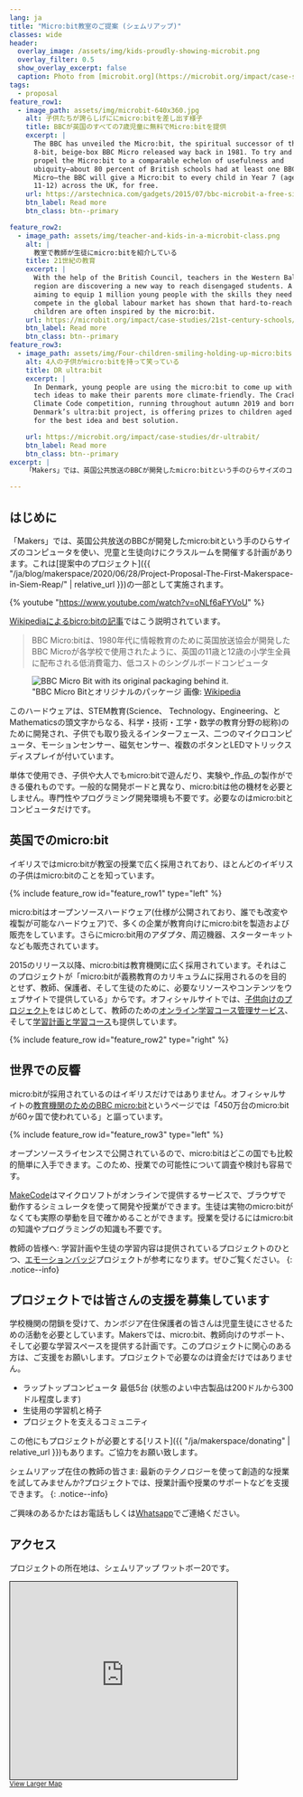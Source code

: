 ```yaml
---
lang: ja
title: "Micro:bit教室のご提案 (シェムリアップ)"
classes: wide
header:
  overlay_image: /assets/img/kids-proudly-showing-microbit.png
  overlay_filter: 0.5
  show_overlay_excerpt: false
  caption: Photo from [microbit.org](https://microbit.org/impact/case-studies/milestones-for-the-bbc-microbit/)
tags:
  - proposal
feature_row1:
  - image_path: assets/img/microbit-640x360.jpg
    alt: 子供たちが誇らしげににmicro:bitを差し出す様子
    title: BBCが英国のすべての7歳児童に無料でMicro:bitを提供
    excerpt: |
      The BBC has unveiled the Micro:bit, the spiritual successor of the
      8-bit, beige-box BBC Micro released way back in 1981. To try and
      propel the Micro:bit to a comparable echelon of usefulness and
      ubiquity—about 80 percent of British schools had at least one BBC
      Micro—the BBC will give a Micro:bit to every child in Year 7 (ages
      11-12) across the UK, for free.
    url: https://arstechnica.com/gadgets/2015/07/bbc-microbit-a-free-single-board-pc-for-every-year-7-kid-in-the-uk/
    btn_label: Read more
    btn_class: btn--primary

feature_row2:
  - image_path: assets/img/teacher-and-kids-in-a-microbit-class.png
    alt: |
      教室で教師が生徒にmicro:bitを紹介している
    title: 21世紀の教育
    excerpt: |
      With the help of the British Council, teachers in the Western Balkans
      region are discovering a new way to reach disengaged students. A project
      aiming to equip 1 million young people with the skills they need to
      compete in the global labour market has shown that hard-to-reach
      children are often inspired by the micro:bit.
    url: https://microbit.org/impact/case-studies/21st-century-schools/
    btn_label: Read more
    btn_class: btn--primary
feature_row3:
  - image_path: assets/img/Four-children-smiling-holding-up-micro:bits.png
    alt: 4人の子供がmicro:bitを持って笑っている
    title: DR ultra:bit
    excerpt: |
      In Denmark, young people are using the micro:bit to come up with amazing
      tech ideas to make their parents more climate-friendly. The Crack the
      Climate Code competition, running throughout autumn 2019 and born out of
      Denmark’s ultra:bit project, is offering prizes to children aged 9-12
      for the best idea and best solution.

    url: https://microbit.org/impact/case-studies/dr-ultrabit/
    btn_label: Read more
    btn_class: btn--primary
excerpt: |
    「Makers」では、英国公共放送のBBCが開発したmicro:bitという手のひらサイズのコンピュータを使い、児童と生徒向けにクラスルームを開催する計画があります

---
```


## はじめに

「Makers」では、英国公共放送のBBCが開発したmicro:bitという手のひらサイズのコンピュータを使い、児童と生徒向けにクラスルームを開催する計画があります。これは[提案中のプロジェクト]({{ "/ja/blog/makerspace/2020/06/28/Project-Proposal-The-First-Makerspace-in-Siem-Reap/" | relative_url }})の一部として実施されます。

{% youtube "https://www.youtube.com/watch?v=oNLf6aFYVoU" %}

[Wikipediaによるbicro:bitの記事](https://ja.wikipedia.org/wiki/BBC_Micro:bit)ではこう説明されています。

> BBC Micro:bitは、1980年代に情報教育のために英国放送協会が開発したBBC Microが各学校で使用されたように、英国の11歳と12歳の小学生全員に配布される低消費電力、低コストのシングルボードコンピュータ

<figure class="align-right">
  <img src="{{ site.baseurl }}/assets/img/BBC_Micro_Bit_with_original_Packaging.jpg" alt="BBC Micro Bit with its original packaging behind it.">
  <figcaption>"BBC Micro Bitとオリジナルのパッケージ 画像: <a href="https://commons.wikimedia.org/wiki/File:BBC_Micro_Bit_with_original_Packaging.jpg">Wikipedia</a></figcaption>
</figure>

このハードウェアは、STEM教育(Science、 Technology、Engineering、とMathematicsの頭文字からなる、科学・技術・工学・数学の教育分野の総称)のために開発され、子供でも取り扱えるインターフェース、二つのマイクロコンピュータ、モーションセンサー、磁気センサー、複数のボタンとLEDマトリックスディスプレイが付いています。

単体で使用でき、子供や大人でもmicro:bitで遊んだり、実験や_作品_の製作ができる優れものです。一般的な開発ボードと異なり、micro:bitは他の機材を必要としません。専門性やプログラミング開発環境も不要です。必要なのはmicro:bitとコンピュータだけです。

<div style="clear:both;"></div>

## 英国でのmicro:bit

イギリスではmicro:bitが教室の授業で広く採用されており、ほとんどのイギリスの子供はmicro:bitのことを知っています。

{% include feature_row id="feature_row1" type="left" %}

micro:bitはオープンソースハードウェア(仕様が公開されており、誰でも改変や複製が可能なハードウェア)で、多くの企業が教育向けにmicro:bitを製造および販売をしています。さらにmicro:bit用のアダプタ、周辺機器、スターターキットなども販売されています。

2015のリリース以降、micro:bitは教育機関に広く採用されています。それはこのプロジェクトが「micro:bitが義務教育のカリキュラムに採用されるのを目的とせず、教師、保護者、そして生徒のために、必要なリソースやコンテンツをウェブサイトで提供している」からです。オフィシャルサイトでは、[子供向けのプロジェクト](https://microbit.org/projects/)をはじめとして、教師のための[オンライン学習コース管理サービス](https://classroom.microbit.org/)、そして[学習計画と学習コース](https://microbit.org/lessons/)も提供しています。

{% include feature_row id="feature_row2" type="right" %}

## 世界での反響

micro:bitが採用されているのはイギリスだけではありません。オフィシャルサイトの[教育機関のためのBBC micro:bit](https://microbit.org/get-started/bbc-microbit-in-school/)というページでは「450万台のmicro:bitが60ヶ国で使われている」と謳っています。

{% include feature_row id="feature_row3" type="left" %}

オープンソースライセンスで公開されているので、micro:bitはどこの国でも比較的簡単に入手できます。このため、授業での可能性について調査や検討も容易です。

[MakeCode](https://makecode.microbit.org/)はマイクロソフトがオンラインで提供するサービスで、ブラウザで動作するシミュレータを使って開発や授業ができます。生徒は実物のmicro:bitがなくても実際の挙動を目で確かめることができます。授業を受けるにはmicro:bitの知識やプログラミングの知識も不要です。

教師の皆様へ: 学習計画や生徒の学習内容は提供されているプロジェクトのひとつ、[エモーションバッジ](https://microbit.org/projects/make-it-code-it/emotion-badge/)プロジェクトが参考になります。ぜひご覧ください。
{: .notice--info}

## プロジェクトでは皆さんの支援を募集しています

学校機関の閉鎖を受けて、カンボジア在住保護者の皆さんは児童生徒にさせるための活動を必要としています。Makersでは、micro:bit、教師向けのサポート、そして必要な学習スペースを提供する計画です。このプロジェクトに関心のある方は、ご支援をお願いします。プロジェクトで必要なのは資金だけではありません。

- ラップトップコンピュータ 最低5台 (状態のよい中古製品は200ドルから300ドル程度します)
- 生徒用の学習机と椅子
- プロジェクトを支えるコミュニティ

この他にもプロジェクトが必要とする[リスト]({{ "/ja/makerspace/donating" | relative_url }})もあります。ご協力をお願い致します。

シェムリアップ在住の教師の皆さま: 最新のテクノロジーを使って創造的な授業を試してみませんか?プロジェクトでは、授業計画や授業のサポートなどを支援できます。
{: .notice--info}

ご興味のあるかたはお電話もしくは[Whatsapp](https://wa.me/855965756592?About%20your%20project)でご連絡ください。

## アクセス

プロジェクトの所在地は、シェムリアップ ワットボー20です。

<iframe width="80%" height="350" frameborder="0" scrolling="no" marginheight="0" marginwidth="0" src="https://www.openstreetmap.org/export/embed.html?bbox=103.86054039001466%2C13.357663974686954%2C103.86401116847993%2C13.361995949512423&amp;layer=mapnik&amp;marker=13.359829971822904%2C103.8622784614563" style="border: 1px solid black"></iframe><br/><small><a href="https://www.openstreetmap.org/?mlat=13.35983&amp;mlon=103.86228#map=18/13.35983/103.86228&amp;layers=N">View Larger Map</a></small>
